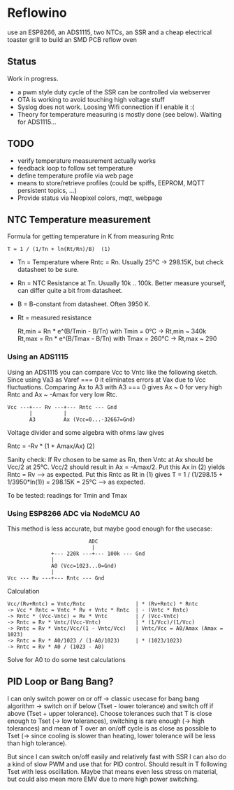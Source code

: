 # Reflowino

use an ESP8266, an ADS1115, two NTCs, an SSR and a cheap electrical toaster grill to build an SMD PCB reflow oven

## Status

Work in progress.

* a pwm style duty cycle of the SSR can be controlled via webserver
* OTA is working to avoid touching high voltage stuff
* Syslog does not work. Loosing Wifi connection if I enable it :(
* Theory for temperature measuring is mostly done (see below). Waiting for ADS1115...

## TODO
* verify temperature measurement actually works
* feedback loop to follow set temperature
* define temperature profile via web page
* means to store/retrieve profiles (could be spiffs, EEPROM, MQTT persistent topics, ...)
* Provide status via Neopixel colors, mqtt, webpage

## NTC Temperature measurement

Formula for getting temperature in K from measuring Rntc

    T = 1 / (1/Tn + ln(Rt/Rn)/B)  (1)

* Tn = Temperature where Rntc = Rn. Usually 25°C -> 298.15K, but check datasheet to be sure.
* Rn = NTC Resistance at Tn. Usually 10k .. 100k. Better measure yourself, can differ quite a bit from datasheet.
* B = B-constant from datasheet. Often 3950 K.
* Rt = measured resistance

    Rt,min = Rn * e^(B/Tmin - B/Tn)  with Tmin = 0°C   -> Rt,min ~ 340k
    Rt,max = Rn * e^(B/Tmax - B/Tn)  with Tmax = 260°C -> Rt,max ~ 290

### Using an ADS1115

Using an ADS1115 you can compare Vcc to Vntc like the following sketch.
Since using Va3 as Varef === 0 it eliminates errors at Vax due to Vcc fluctuations.
Comparing Ax to A3 with A3 === 0 gives Ax ~ 0 for very high Rntc and Ax ~ -Amax for very low Rtc.

    Vcc ---+--- Rv ---+--- Rntc --- Gnd 
           |          |
           A3         Ax (Vcc=0...-32667=Gnd)

Voltage divider and some algebra with ohms law gives

Rntc = -Rv * (1 + Amax/Ax) (2)

Sanity check: 
If Rv chosen to be same as Rn, then Vntc at Ax should be Vcc/2 at 25°C.
Vcc/2 should result in Ax = -Amax/2. Put this Ax in (2) yields Rntc = Rv --> as expected.
Put this Rntc as Rt in (1) gives T = 1 / (1/298.15 + 1/3950*ln(1)) = 298.15K = 25°C --> as expected.

To be tested: readings for Tmin and Tmax

### Using ESP8266 ADC via NodeMCU A0

This method is less accurate, but maybe good enough for the usecase:

                              ADC
                               |
                  +--- 220k ---+--- 100k --- Gnd
                  |
                  A0 (Vcc=1023...0=Gnd)
                  |
    Vcc --- Rv ---+--- Rntc --- Gnd

Calculation

    Vcc/(Rv+Rntc) = Vntc/Rntc                | * (Rv+Rntc) * Rntc
    -> Vcc * Rntc = Vntc * Rv + Vntc * Rntc  | - (Vntc * Rntc)        
    -> Rntc * (Vcc-Vntc) = Rv * Vntc         | / (Vcc-Vntc)
    -> Rntc = Rv * Vntc/(Vcc-Vntc)           | * (1/Vcc)/(1/Vcc)
    -> Rntc = Rv * Vntc/Vcc/(1 - Vntc/Vcc)   | Vntc/Vcc = A0/Amax (Amax = 1023)
    -> Rntc = Rv * A0/1023 / (1-A0/1023)     | * (1023/1023)
    -> Rntc = Rv * A0 / (1023 - A0)

Solve for A0 to do some test calculations

## PID Loop or Bang Bang?

I can only switch power on or off -> classic usecase for bang bang algorithm -> 
switch on if below (Tset - lower tolerance) and switch off if above (Tset + upper tolerance).
Choose tolerances such that T is close enough to Tset (-> low tolerances), switching is rare enough (-> high tolerances) and mean of T over an on/off cycle is as close as possible to Tset (-> since cooling is slower than heating, lower tolerance will be less than high tolerance).

But since I can switch on/off easily and relatively fast with SSR I can also do a kind of slow PWM and use that for PID control. Should result in T following Tset with less oscillation. Maybe that means even less stress on material, but could also mean more EMV due to more high power switching.
